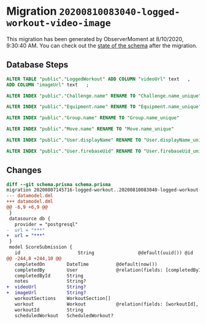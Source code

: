 # Migration `20200810083040-logged-workout-video-image`

This migration has been generated by ObserverMoment at 8/10/2020, 9:30:40 AM.
You can check out the [state of the schema](./schema.prisma) after the migration.

## Database Steps

```sql
ALTER TABLE "public"."LoggedWorkout" ADD COLUMN "videoUrl" text   ,
ADD COLUMN "imageUrl" text   ;

ALTER INDEX "public"."Challenge.name" RENAME TO "Challenge.name_unique"

ALTER INDEX "public"."Equipment.name" RENAME TO "Equipment.name_unique"

ALTER INDEX "public"."Group.name" RENAME TO "Group.name_unique"

ALTER INDEX "public"."Move.name" RENAME TO "Move.name_unique"

ALTER INDEX "public"."User.displayName" RENAME TO "User.displayName_unique"

ALTER INDEX "public"."User.firebaseUid" RENAME TO "User.firebaseUid_unique"
```

## Changes

```diff
diff --git schema.prisma schema.prisma
migration 20200807145716-logged-workout..20200810083040-logged-workout-video-image
--- datamodel.dml
+++ datamodel.dml
@@ -6,9 +6,9 @@
 }
 datasource db {
   provider = "postgresql"
-  url = "***"
+  url = "***"
 }
 model ScoreSubmission {
   id                     String                @default(uuid()) @id
@@ -244,8 +244,10 @@
   completedOn        DateTime          @default(now())
   completedBy        User              @relation(fields: [completedById], references: [id])
   completedById      String
   notes              String?
+  videoUrl           String?
+  imageUrl           String?
   workoutSections    WorkoutSection[]
   workout            Workout           @relation(fields: [workoutId], references: [id])
   workoutId          String
   scheduledWorkout   ScheduledWorkout?
```


